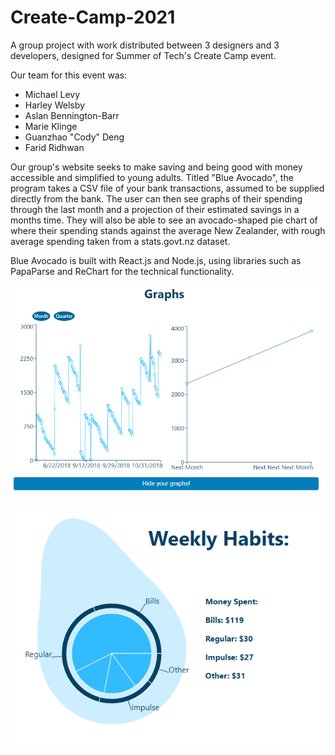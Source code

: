 # Create-Camp-2021

A group project with work distributed between 3 designers and 3 developers, designed for Summer of Tech's Create Camp event.

Our team for this event was:

- Michael Levy
- Harley Welsby
- Aslan Bennington-Barr
- Marie Klinge
- Guanzhao "Cody" Deng
- Farid Ridhwan

Our group's website seeks to make saving and being good with money accessible and simplified to young adults. Titled "Blue Avocado", the program takes a CSV file of your bank transactions, assumed to be supplied directly from the bank. The user can then see graphs of their spending through the last month and a projection of their estimated savings in a months time. They will also be able to see an avocado-shaped pie chart of where their spending stands against the average New Zealander, with rough average spending taken from a stats.govt.nz dataset.

Blue Avocado is built with React.js and Node.js, using libraries such as PapaParse and ReChart for the technical functionality.

![exampleGraphs](graphs.png "Graphs")

![exampleAvocado](piechart.png "Avocado Chart")
